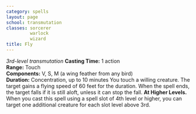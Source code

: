 ```yaml
---
category: spells
layout: page
school: transmutation
classes: sorcerer
         warlock
         wizard
title: Fly 
---
```

_3rd-level transmutation_ 
**Casting Time:** 1 action    
**Range:** Touch    
**Components:** V, S, M (a wing feather from any bird)    
**Duration:** Concentration, up to 10 minutes 
You touch a willing creature. The target gains a flying speed of 60 feet for the duration. When the spell ends, the target falls if it is still aloft, unless it can stop the fall. 
**At Higher Levels.** When you cast this spell using a spell slot of 4th level or higher, you can target one additional creature for each slot level above 3rd. 